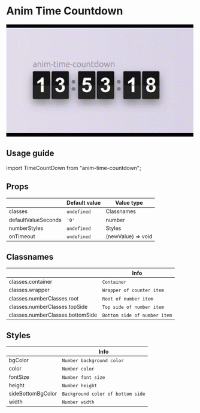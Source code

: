 # Anim Time Countdown

![](./demo.gif)

## Usage guide

import TimeCountDown from "anim-time-countdown";

## Props

|                |Default value                          |Value type                         |
|----------------|-------------------------------|-----------------------------|
|classes|`undefined`|Classnames|
|defaultValueSeconds|`'0'`|number|
|numberStyles|`undefined`|Styles|
|onTimeout|`undefined`|(newValue) => void|

## Classnames

|                |Info                                                   |
|----------------|-------------------------------|
|classes.container|`Container`|
|classes.wrapper|`Wrapper of counter item`|
|classes.numberClasses.root|`Root of number item`|
|classes.numberClasses.topSide|`Top side of number item`|
|classes.numberClasses.bottomSide|`Bottom side of number item`|

## Styles

|                |Info                                                   |
|----------------|-------------------------------|
|bgColor|`Number background color`|
|color|`Number color`|
|fontSize|`Number font size`|
|height|`Number height`|
|sideBottomBgColor|`Background color of bottom side`|
|width|`Number width`|